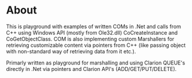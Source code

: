# About
This is playground with examples of written COMs in .Net and calls from C++ using Windows API (mostly from Ole32.dll) CoCreateInstance and CoGetObjectClass. COM is also implementing custom Marshallers for retrieving customizable content via pointers from C++ (like passing object with non-standard way of retrieving data from it etc.).

Primarly written as playground for marshalling and using Clarion QUEUE's directly in .Net via pointers and Clarion API's (ADD/GET/PUT/DELETE).

